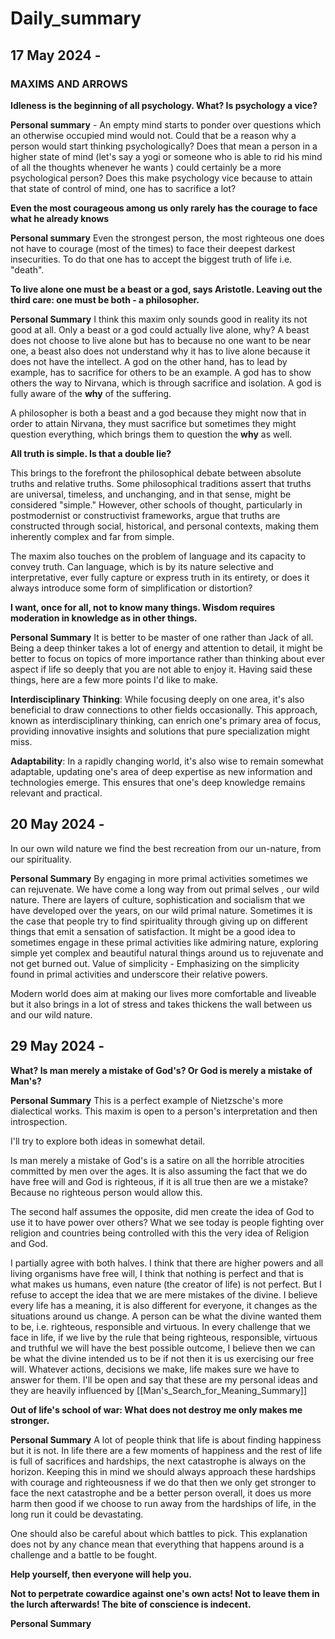 # Daily_summary

## 17 May 2024 -

### MAXIMS AND ARROWS

**Idleness is the beginning of all psychology. What? Is psychology a vice?**

**Personal summary** - An empty mind starts to ponder over questions which an otherwise occupied mind would not. Could that be a reason why a person would start thinking psychologically? Does that mean a person in a higher state of mind (let's say a yogi or someone who is able to rid his mind of all the thoughts whenever he wants ) could certainly be a more psychological person?  Does this make psychology vice because to attain that state of control of mind, one has to sacrifice a lot?

**Even the most courageous among us only rarely has the courage to face what he already knows**

**Personal summary** Even the strongest person, the most righteous one does not have to courage (most of the times) to face their deepest darkest insecurities. To do that one has to accept the biggest truth of life i.e. "death".

**To live alone one must be a beast or a god, says Aristotle. Leaving out the third care: one must be both - a philosopher.**

**Personal Summary** I think this maxim only sounds good in reality its not good at all. Only a beast or a god could actually live alone, why? A beast does not choose to live alone but has to because no one want to be near one, a beast also does not understand why it has to live alone because it does not have the intellect. A god on the other hand, has to lead by example, has to sacrifice for others to be an example. A god has to show others the way to Nirvana, which is through sacrifice and isolation. A god is fully aware of the **why** of the suffering.

A philosopher is both a beast and a god because they might now that in order to attain Nirvana, they must sacrifice but sometimes they might question everything, which brings them to question the **why** as well.

**All truth is simple. Is that a double lie?**

This brings to the forefront the philosophical debate between absolute truths and relative truths. Some philosophical traditions assert that truths are universal, timeless, and unchanging, and in that sense, might be considered "simple." However, other schools of thought, particularly in postmodernist or constructivist frameworks, argue that truths are constructed through social, historical, and personal contexts, making them inherently complex and far from simple.

The maxim also touches on the problem of language and its capacity to convey truth. Can language, which is by its nature selective and interpretative, ever fully capture or express truth in its entirety, or does it always introduce some form of simplification or distortion?

**I want, once for all, not to know many things. Wisdom requires moderation in knowledge as in other things.**

**Personal Summary** It is better to be master of one rather than Jack of all. Being a deep thinker takes a lot of energy and attention to detail, it might be better to focus on topics of more importance rather than thinking about ever aspect if life so deeply that you are not able to enjoy it.
Having said these things, here are a few more points I'd like to make.

**Interdisciplinary Thinking**: While focusing deeply on one area, it's also beneficial to draw connections to other fields occasionally. This approach, known as interdisciplinary thinking, can enrich one's primary area of focus, providing innovative insights and solutions that pure specialization might miss.

**Adaptability**: In a rapidly changing world, it's also wise to remain somewhat adaptable, updating one's area of deep expertise as new information and technologies emerge. This ensures that one's deep knowledge remains relevant and practical.

## 20 May 2024 -
In our own wild nature we find the best recreation from our un-nature, from our spirituality.

**Personal Summary** By engaging in more primal activities sometimes we can rejuvenate. We have come a long way from out primal selves , our wild nature. There are layers of culture, sophistication and socialism that we have developed over the years, on our wild primal nature. Sometimes it is the case that people try to find spirituality through giving up on different things that emit a sensation of satisfaction. It might be a good idea to sometimes engage in these primal activities like admiring nature, exploring simple yet complex and beautiful natural things around us to rejuvenate and not get burned out.
Value of simplicity -  Emphasizing  on the simplicity found in primal activities and underscore their relative powers.

Modern world does aim at making our lives more comfortable and liveable but it also brings in a lot of stress and takes thickens the wall between us and our wild nature.

## 29 May 2024 -

**What? Is man merely a mistake of God's? Or God is merely a mistake of Man's?**

**Personal Summary** This is a perfect example of Nietzsche's more dialectical works. This maxim is open to a person's interpretation and then introspection.

I'll try to explore both ideas in somewhat detail.

Is man merely a mistake of God's is a satire on all the horrible atrocities committed by men over the ages. 
It is also assuming the fact that we do have free will and God is righteous, if it is all true then are we a mistake? Because no righteous person would allow this.

The second half assumes the opposite, did men create the idea of God to use it to have power over others? What we see today is people fighting over religion and countries being controlled with this the very idea of Religion and God. 

I partially agree with both halves. I think that there are higher powers and all living organisms have free will, I think that nothing is perfect and that is what makes us humans, even nature (the creator of life) is not perfect. But I refuse to accept the idea that we are mere mistakes of the divine. I believe every life has a meaning, it is also different for everyone, it changes as the situations around us change. A person can be what the divine wanted them to be, i.e. righteous, responsible and virtuous. In every challenge that we face in life, if we live by the rule that being righteous, responsible, virtuous and truthful we will have the best possible outcome, I believe then we can be what the divine intended us to be if not then it is us exercising our free will. Whatever actions, decisions we make, life makes sure we have to answer for them. I'll be open and say that these are my personal ideas and they are heavily influenced by [[Man's_Search_for_Meaning_Summary]]


**Out of life's school of war: What does not destroy me only makes me stronger.**

**Personal Summary** A lot of people think that life is about finding happiness but it is not. In life there are a few moments of happiness and the rest of life is full of sacrifices and hardships, the next catastrophe is always on the horizon. Keeping this in mind we should always approach these hardships with courage and righteousness if we do that then we only get stronger to face the next catastrophe and be a better person overall, it does us more harm then good if we choose to run away from the hardships of life, in the long run it could be devastating. 

One should also be careful about which battles to pick. This explanation does not by any chance mean that everything that happens around is a challenge and a battle to be fought.

**Help yourself, then everyone will help you.**

**Not to perpetrate cowardice against one's own acts! Not to leave them in the lurch afterwards! The bite of conscience is indecent.**

**Personal Summary**